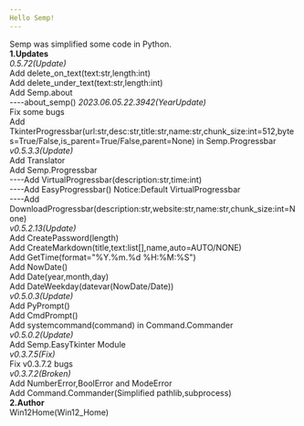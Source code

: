 ```yaml
---
Hello Semp!
---
```

Semp was simplified some code in Python.\
**1.Updates**\
*0.5.72(Update)*\
Add delete_on_text(text:str,length:int)\
Add delete_under_text(text:str,length:int)\
Add Semp.about\
----about_semp()
*2023.06.05.22.3942(YearUpdate)*\
Fix some bugs\
Add TkinterProgressbar(url:str,desc:str,title:str,name:str,chunk_size:int=512,bytes=True/False,is_parent=True/False,parent=None) in Semp.Progressbar\
*v0.5.3.3(Update)*\
Add Translator\
Add Semp.Progressbar\
----Add VirtualProgressbar(description:str,time:int)\
----Add EasyProgressbar() Notice:Default VirtualProgressbar\
----Add DownloadProgressbar(description:str,website:str,name:str,chunk_size:int=None)\
*v0.5.2.13(Update)*\
Add CreatePassword(length)\
Add CreateMarkdown(title,text:list[],name,auto=AUTO/NONE)\
Add GetTime(format="%Y.%m.%d %H:%M:%S")\
Add NowDate()\
Add Date(year,month,day)\
Add DateWeekday(datevar(NowDate/Date))\
*v0.5.0.3(Update)*\
Add PyPrompt()\
Add CmdPrompt()\
Add systemcommand(command) in Command.Commander\
*v0.5.0.2(Update)*\
Add Semp.EasyTkinter Module\
*v0.3.7.5(Fix)*\
Fix v0.3.7.2 bugs\
*v0.3.7.2(Broken)*\
Add NumberError,BoolError and ModeError\
Add Command.Commander(Simplified pathlib,subprocess)\
**2.Author**\
Win12Home(Win12_Home)
